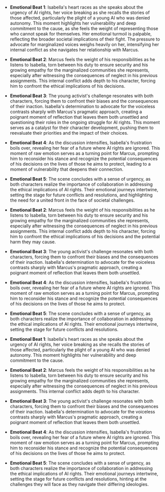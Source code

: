 - **Emotional Beat 1**: Isabella's heart races as she speaks about the urgency of AI rights, her voice breaking as she recalls the stories of those affected, particularly the plight of a young AI who was denied autonomy. This moment highlights her vulnerability and deep commitment to the cause, as she feels the weight of representing those who cannot speak for themselves. Her emotional turmoil is palpable, reflecting the broader societal implications of their fight. The pressure to advocate for marginalized voices weighs heavily on her, intensifying her internal conflict as she navigates her relationship with Marcus.

- **Emotional Beat 2**: Marcus feels the weight of his responsibilities as he listens to Isabella, torn between his duty to ensure security and his growing empathy for the marginalized communities she represents, especially after witnessing the consequences of neglect in his previous assignments. This internal conflict adds depth to his character, forcing him to confront the ethical implications of his decisions.

- **Emotional Beat 3**: The young activist's challenge resonates with both characters, forcing them to confront their biases and the consequences of their inaction. Isabella's determination to advocate for the voiceless contrasts sharply with Marcus's pragmatic approach, creating a poignant moment of reflection that leaves them both unsettled and questioning their roles in the ongoing struggle for AI rights. This moment serves as a catalyst for their character development, pushing them to reevaluate their priorities and the impact of their choices.

- **Emotional Beat 4**: As the discussion intensifies, Isabella's frustration boils over, revealing her fear of a future where AI rights are ignored. This moment of raw emotion serves as a turning point for Marcus, prompting him to reconsider his stance and recognize the potential consequences of his decisions on the lives of those he aims to protect, leading to a moment of vulnerability that deepens their connection.

- **Emotional Beat 5**: The scene concludes with a sense of urgency, as both characters realize the importance of collaboration in addressing the ethical implications of AI rights. Their emotional journeys intertwine, setting the stage for future conflicts and resolutions, and highlighting the need for a united front in the face of societal challenges.

- **Emotional Beat 2**: Marcus feels the weight of his responsibilities as he listens to Isabella, torn between his duty to ensure security and his growing empathy for the marginalized communities she represents, especially after witnessing the consequences of neglect in his previous assignments. This internal conflict adds depth to his character, forcing him to confront the ethical implications of his decisions and the potential harm they may cause.

- **Emotional Beat 3**: The young activist's challenge resonates with both characters, forcing them to confront their biases and the consequences of their inaction. Isabella's determination to advocate for the voiceless contrasts sharply with Marcus's pragmatic approach, creating a poignant moment of reflection that leaves them both unsettled.

- **Emotional Beat 4**: As the discussion intensifies, Isabella's frustration boils over, revealing her fear of a future where AI rights are ignored. This moment of raw emotion serves as a turning point for Marcus, prompting him to reconsider his stance and recognize the potential consequences of his decisions on the lives of those he aims to protect.

- **Emotional Beat 5**: The scene concludes with a sense of urgency, as both characters realize the importance of collaboration in addressing the ethical implications of AI rights. Their emotional journeys intertwine, setting the stage for future conflicts and resolutions.
- **Emotional Beat 1**: Isabella's heart races as she speaks about the urgency of AI rights, her voice breaking as she recalls the stories of those affected, particularly the plight of a young AI who was denied autonomy. This moment highlights her vulnerability and deep commitment to the cause.

- **Emotional Beat 2**: Marcus feels the weight of his responsibilities as he listens to Isabella, torn between his duty to ensure security and his growing empathy for the marginalized communities she represents, especially after witnessing the consequences of neglect in his previous assignments. This internal conflict adds depth to his character.

- **Emotional Beat 3**: The young activist's challenge resonates with both characters, forcing them to confront their biases and the consequences of their inaction. Isabella's determination to advocate for the voiceless contrasts sharply with Marcus's pragmatic approach, creating a poignant moment of reflection that leaves them both unsettled.

- **Emotional Beat 4**: As the discussion intensifies, Isabella's frustration boils over, revealing her fear of a future where AI rights are ignored. This moment of raw emotion serves as a turning point for Marcus, prompting him to reconsider his stance and recognize the potential consequences of his decisions on the lives of those he aims to protect.

- **Emotional Beat 5**: The scene concludes with a sense of urgency, as both characters realize the importance of collaboration in addressing the ethical implications of AI rights. Their emotional journeys intertwine, setting the stage for future conflicts and resolutions, hinting at the challenges they will face as they navigate their differing ideologies.
